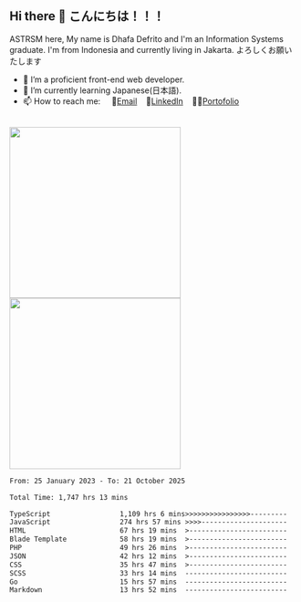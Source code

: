 ## Hi there 👋 こんにちは！！！
ASTRSM here, My name is Dhafa Defrito and I'm an Information Systems graduate. I'm from Indonesia and currently living in Jakarta. よろしくお願いたします

- 🔭 I’m a proficient front-end web developer.
- 🌱 I’m currently learning Japanese(日本語).
- 📫 How to reach me: &nbsp;&nbsp;&nbsp;&nbsp;📧[Email](ddefrito@gmail.com)&nbsp;&nbsp;&nbsp;&nbsp;💼[LinkedIn](https://www.linkedin.com/in/dhafad)&nbsp;&nbsp;&nbsp;&nbsp;👨‍🎨[Portofolio](https://ddefrito.vercel.app/)

<br>

<div align="left">
  <img src="https://media1.tenor.com/m/F96DSPtSiSgAAAAd/isekaijoucho-kamitsubaki.gif" height="300" />
	<a href="https://last.fm/user/nerumaeni"><img src="https://lastfm-recently-played.vercel.app/api?user=nerumaeni&count=5" height="300" /></a>
</div=

<!--START_SECTION:waka-->

```txt
From: 25 January 2023 - To: 21 October 2025

Total Time: 1,747 hrs 13 mins

TypeScript                 1,109 hrs 6 mins>>>>>>>>>>>>>>>>---------   63.48 %
JavaScript                 274 hrs 57 mins >>>>---------------------   15.74 %
HTML                       67 hrs 19 mins  >------------------------   03.85 %
Blade Template             58 hrs 19 mins  >------------------------   03.34 %
PHP                        49 hrs 26 mins  >------------------------   02.83 %
JSON                       42 hrs 12 mins  >------------------------   02.42 %
CSS                        35 hrs 47 mins  >------------------------   02.05 %
SCSS                       33 hrs 14 mins  -------------------------   01.90 %
Go                         15 hrs 57 mins  -------------------------   00.91 %
Markdown                   13 hrs 52 mins  -------------------------   00.79 %
```

<!--END_SECTION:waka-->

